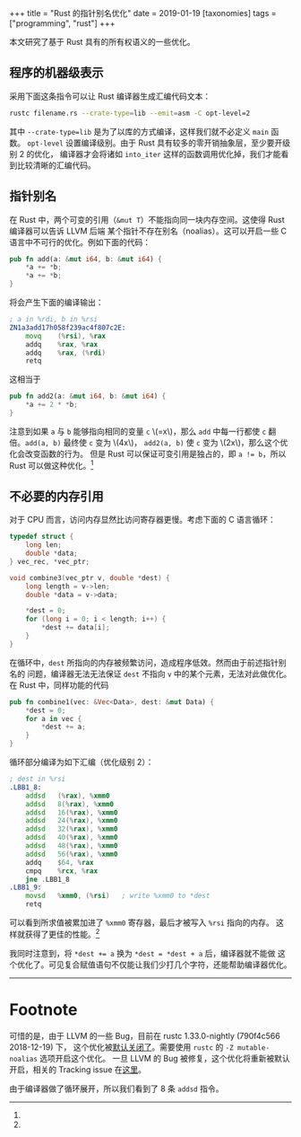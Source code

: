 +++
title = "Rust 的指针别名优化"
date = 2019-01-19
[taxonomies]
tags = ["programming", "rust"]
+++

本文研究了基于 Rust 具有的所有权语义的一些优化。
<!-- more -->

## 程序的机器级表示

采用下面这条指令可以让 Rust 编译器生成汇编代码文本：


```sh
rustc filename.rs --crate-type=lib --emit=asm -C opt-level=2
```
其中 `--crate-type=lib` 是为了以库的方式编译，这样我们就不必定义 `main` 函数。
`opt-level` 设置编译级别。由于 Rust 具有较多的零开销抽象层，至少要开级别 2 的优化，
编译器才会将诸如 `into_iter` 这样的函数调用优化掉，我们才能看到比较清晰的汇编代码。

## 指针别名

在 Rust 中，两个可变的引用（`&mut T`）不能指向同一块内存空间。这使得 Rust 编译器可以告诉 LLVM 后端
某个指针不存在别名（noalias）。这可以开启一些 C 语言中不可行的优化。例如下面的代码：

```rust
pub fn add(a: &mut i64, b: &mut i64) {
    *a += *b;
    *a += *b;
}
```

将会产生下面的编译输出：

```asm
; a in %rdi, b in %rsi
ZN1a3add17h058f239ac4f807c2E:
    movq    (%rsi), %rax
    addq    %rax, %rax
    addq    %rax, (%rdi)
    retq
```

这相当于

```rust
pub fn add2(a: &mut i64, b: &mut i64) {
    *a += 2 * *b;
}
```

注意到如果 `a` 与 `b` 能够指向相同的变量 `c` \\(=x\\)，那么 `add`
中每一行都使 `c` 翻倍。`add(a, b)` 最终使 `c` 变为 \\(4x\\)，
`add2(a, b)` 使 `c` 变为 \\(2x\\)，那么这个优化会改变函数的行为。
但是 Rust 可以保证可变引用是独占的，即 `a != b`，所以 Rust 可以做这种优化。[^noalias]

## 不必要的内存引用

对于 CPU 而言，访问内存显然比访问寄存器更慢。考虑下面的 C 语言循环：

```c
typedef struct {
    long len;
    double *data;
} vec_rec, *vec_ptr;

void combine3(vec_ptr v, double *dest) {
    long length = v->len;
    double *data = v->data;

    *dest = 0;
    for (long i = 0; i < length; i++) {
        *dest += data[i];
    }
}
```

在循环中，`dest` 所指向的内存被频繁访问，造成程序低效。然而由于前述指针别名的
问题，编译器无法无法保证 `dest` 不指向 `v` 中的某个元素，无法对此做优化。
在 Rust 中，同样功能的代码

```rust
pub fn combine1(vec: &Vec<Data>, dest: &mut Data) {
    *dest = 0;
    for a in vec {
        *dest += a;
    }
}
```

循环部分编译为如下汇编（优化级别 2）：

```asm
; dest in %rsi
.LBB1_8:
	addsd	(%rax), %xmm0
	addsd	8(%rax), %xmm0
	addsd	16(%rax), %xmm0
	addsd	24(%rax), %xmm0
	addsd	32(%rax), %xmm0
	addsd	40(%rax), %xmm0
	addsd	48(%rax), %xmm0
	addsd	56(%rax), %xmm0
	addq	$64, %rax
	cmpq	%rcx, %rax
	jne	.LBB1_8
.LBB1_9:
	movsd	%xmm0, (%rsi)   ; write %xmm0 to *dest
	retq

```
可以看到所求值被累加进了 `%xmm0` 寄存器，最后才被写入 `%rsi` 指向的内存。
这样就获得了更佳的性能。[^expand]

我同时注意到，将 `*dest += a` 换为 `*dest = *dest + a` 后，编译器就不能做
这个优化了。可见复合赋值语句不仅能让我们少打几个字符，还能帮助编译器优化。

---

# Footnote

[^noalias]:
可惜的是，由于 LLVM 的一些 Bug，目前在 rustc 1.33.0-nightly (790f4c566 2018-12-19) 下，
这个优化被[默认关闭了][noalias-defaut-no]。需要使用 `rustc` 的 `-Z mutable-noalias`
选项开启这个优化。 一旦 LLVM 的 Bug 被修复，这个优化将重新被默认开启，相关的 Tracking issue
在[这里](https://github.com/rust-lang/rust/issues/54878)。

[noalias-defaut-no]: https://github.com/rust-lang/rust/pull/54639

[^expand]:
由于编译器做了循环展开，所以我们看到了 8 条 `addsd` 指令。

